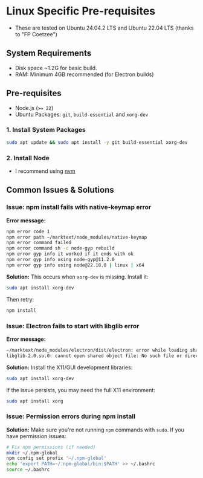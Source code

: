 # Linux Specific Pre-requisites

- These are tested on Ubuntu 24.04.2 LTS and Ubuntu 22.04 LTS (thanks to "FP Coetzee")

## System Requirements

- Disk space ~1.2G for basic build.
- RAM: Minimum 4GB recommended (for Electron builds)

## Pre-requisites

- Node.js (`>= 22`)
- Ubuntu Packages: `git`, `build-essential` and `xorg-dev`

### 1. Install System Packages

```bash
sudo apt update && sudo apt install -y git build-essential xorg-dev
```

### 2. Install Node

- I recommend using [nvm](https://github.com/nvm-sh/nvm?tab=readme-ov-file#installing-and-updating)

## Common Issues & Solutions

### Issue: npm install fails with native-keymap error

**Error message:**

```bash
npm error code 1
npm error path ~/marktext/node_modules/native-keymap
npm error command failed
npm error command sh -c node-gyp rebuild
npm error gyp info it worked if it ends with ok
npm error gyp info using node-gyp@11.2.0
npm error gyp info using node@22.18.0 | linux | x64
```

**Solution:**
This occurs when `xorg-dev` is missing. Install it:

```bash
sudo apt install xorg-dev
```

Then retry:

```bash
npm install
```

### Issue: Electron fails to start with libglib error

**Error message:**

```bash
~/marktext/node_modules/electron/dist/electron: error while loading shared libraries:
libglib-2.0.so.0: cannot open shared object file: No such file or directory
```

**Solution:**
Install the X11/GUI development libraries:

```bash
sudo apt install xorg-dev
```

If the issue persists, you may need the full X11 environment:

```bash
sudo apt install xorg
```

### Issue: Permission errors during npm install

**Solution:**
Make sure you're not running `npm` commands with `sudo`. If you have permission issues:

```bash
# Fix npm permissions (if needed)
mkdir ~/.npm-global
npm config set prefix '~/.npm-global'
echo 'export PATH=~/.npm-global/bin:$PATH' >> ~/.bashrc
source ~/.bashrc
```
